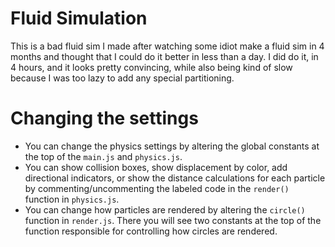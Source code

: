 # Fluid Simulation

This is a bad fluid sim I made after watching some idiot make a fluid sim in 4 months and thought that I could do it better in less than a day. I did do it, in 4 hours, and it looks pretty convincing, while also being kind of slow because I was too lazy to add any special partitioning.

# Changing the settings

-   You can change the physics settings by altering the global constants at the top of the `main.js` and `physics.js`.
-   You can show collision boxes, show displacement by color, add directional indicators, or show the distance calculations for each particle by commenting/uncommenting the labeled code in the `render()` function in `physics.js`.
-   You can change how particles are rendered by altering the `circle()` function in `render.js`. There you will see two constants at the top of the function responsible for controlling how circles are rendered.
